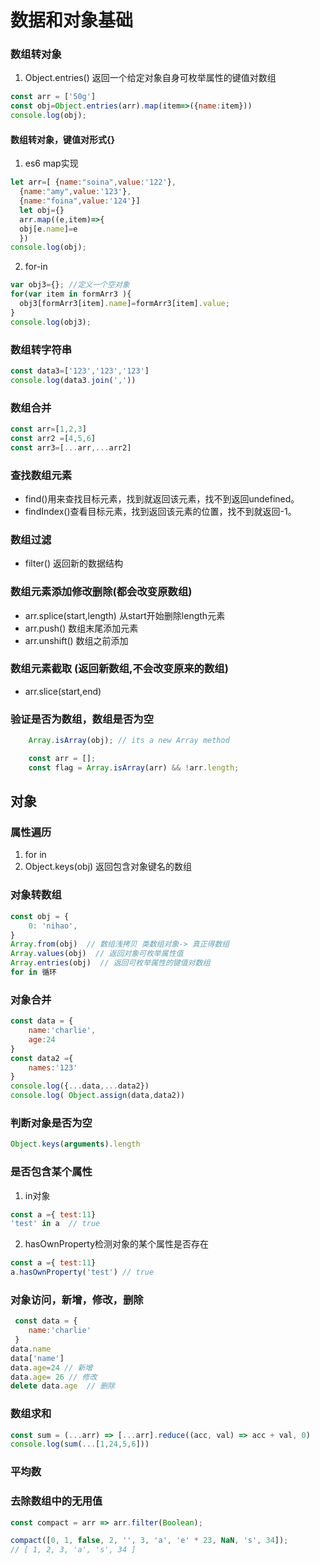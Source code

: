 # 数据和对象基础

### 数组转对象

1. Object.entries() 返回一个给定对象自身可枚举属性的键值对数组
```javascript
const arr = ['50g']
const obj=Object.entries(arr).map(item=>({name:item}))
console.log(obj); 
```
    
#### 数组转对象，键值对形式{}

1. es6 map实现
```javascript
let arr=[ {name:"soina",value:'122'},
  {name:"amy",value:'123'},
  {name:"foina",value:'124'}]
  let obj={}
  arr.map((e,item)=>{
  obj[e.name]=e
  })
console.log(obj);
```
2. for-in
```javascript       
var obj3={}; //定义一个空对象
for(var item in formArr3 ){
  obj3[formArr3[item].name]=formArr3[item].value;
}
console.log(obj3);
```
### 数组转字符串

```javascript
const data3=['123','123','123']
console.log(data3.join(','))
```

### 数组合并

```javascript
const arr=[1,2,3]
const arr2 =[4,5,6]
const arr3=[...arr,...arr2]
```
### 查找数组元素

- find()用来查找目标元素，找到就返回该元素，找不到返回undefined。   
- findIndex()查看目标元素，找到返回该元素的位置，找不到就返回-1。

### 数组过滤

- filter() 返回新的数据结构

### 数组元素添加修改删除(都会改变原数组)

- arr.splice(start,length) 从start开始删除length元素
- arr.push() 数组末尾添加元素 
- arr.unshift() 数组之前添加 

### 数组元素截取 (返回新数组,不会改变原来的数组)

- arr.slice(start,end)

### 验证是否为数组，数组是否为空

```javascript
    Array.isArray(obj); // its a new Array method
```
```javascript
    const arr = [];
    const flag = Array.isArray(arr) && !arr.length;
``` 
    
    
## 对象


### 属性遍历

1. for in 
2. Object.keys(obj) 返回包含对象键名的数组

### 对象转数组
```javascript
const obj = {
    0: 'nihao',
}
Array.from(obj)  // 数组浅拷贝 类数组对象-> 真正得数组
Array.values(obj)  // 返回对象可枚举属性值
Array.entries(obj)  // 返回可枚举属性的键值对数组
for in 循环
```  

### 对象合并

```javascript
const data = {
    name:'charlie',
    age:24
}
const data2 ={
    names:'123'
}
console.log({...data,...data2})
console.log( Object.assign(data,data2))
```

### 判断对象是否为空

```javascript
Object.keys(arguments).length
```

### 是否包含某个属性

1. in对象
```javascript
const a ={ test:11}
'test' in a  // true
```
2. hasOwnProperty检测对象的某个属性是否存在
```javascript
const a ={ test:11}
a.hasOwnProperty('test') // true
```

### 对象访问，新增，修改，删除

```javascript
 const data = {
    name:'charlie'
 }
data.name
data['name']
data.age=24 // 新增
data.age= 26 // 修改
delete data.age  // 删除
```

### 数组求和
```javascript
const sum = (...arr) => [...arr].reduce((acc, val) => acc + val, 0)
console.log(sum(...[1,24,5,6]))
```
### 平均数


### 去除数组中的无用值

```javascript
const compact = arr => arr.filter(Boolean);

compact([0, 1, false, 2, '', 3, 'a', 'e' * 23, NaN, 's', 34]); 
// [ 1, 2, 3, 'a', 's', 34 ]
```

